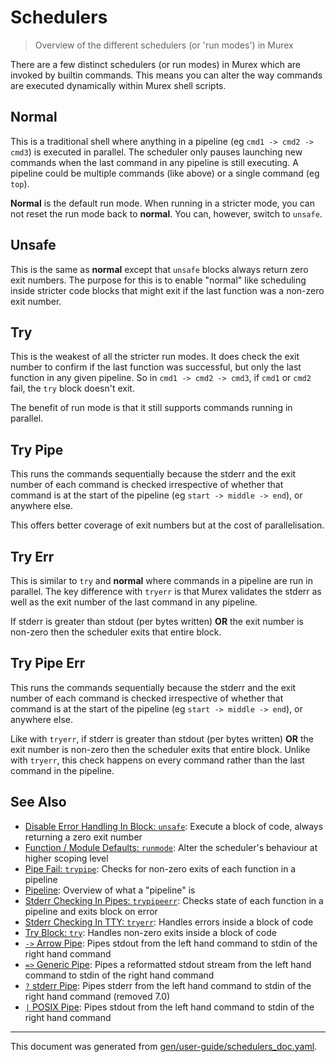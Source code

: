 # Schedulers

> Overview of the different schedulers (or 'run modes') in Murex

There are a few distinct schedulers (or run modes) in Murex which are invoked
by builtin commands. This means you can alter the way commands are executed
dynamically within Murex shell scripts.

## Normal

This is a traditional shell where anything in a pipeline (eg `cmd1 -> cmd2 -> cmd3`)
is executed in parallel. The scheduler only pauses launching new commands when
the last command in any pipeline is still executing. A pipeline could be multiple
commands (like above) or a single command (eg `top`).

**Normal** is the default run mode. When running in a stricter mode, you can not
reset the run mode back to **normal**. You can, however, switch to `unsafe`.

## Unsafe

This is the same as **normal** except that `unsafe` blocks always return zero
exit numbers. The purpose for this is to enable "normal" like scheduling inside
stricter code blocks that might exit if the last function was a non-zero exit
number.

## Try

This is the weakest of all the stricter run modes. It does check the exit number
to confirm if the last function was successful, but only the last function in
any given pipeline. So in `cmd1 -> cmd2 -> cmd3`, if `cmd1` or `cmd2` fail, the
`try` block doesn't exit.

The benefit of run mode is that it still supports commands running in parallel.

## Try Pipe

This runs the commands sequentially because the stderr and the exit number of
each command is checked irrespective of whether that command is at the start of
the pipeline (eg `start -> middle -> end`), or anywhere else.

This offers better coverage of exit numbers but at the cost of parallelisation.

## Try Err

This is similar to `try` and **normal** where commands in a pipeline are run in
parallel. The key difference with `tryerr` is that  Murex validates the stderr
as well as the exit number of the last command in any pipeline.

If stderr is greater than stdout (per bytes written) **OR** the exit number is
non-zero then the scheduler exits that entire block.

## Try Pipe Err

This runs the commands sequentially because the stderr and the exit number of
each command is checked irrespective of whether that command is at the start of
the pipeline (eg `start -> middle -> end`), or anywhere else.

Like with `tryerr`, if stderr is greater than stdout (per bytes written) **OR**
the exit number is non-zero then the scheduler exits that entire block. Unlike
with `tryerr`, this check happens on every command rather than the last command
in the pipeline. 

## See Also

* [Disable Error Handling In Block: `unsafe`](../commands/unsafe.md):
  Execute a block of code, always returning a zero exit number
* [Function / Module Defaults: `runmode`](../commands/runmode.md):
  Alter the scheduler's behaviour at higher scoping level
* [Pipe Fail: `trypipe`](../commands/trypipe.md):
  Checks for non-zero exits of each function in a pipeline
* [Pipeline](../user-guide/pipeline.md):
  Overview of what a "pipeline" is
* [Stderr Checking In Pipes: `trypipeerr`](../commands/trypipeerr.md):
  Checks state of each function in a pipeline and exits block on error
* [Stderr Checking In TTY: `tryerr`](../commands/tryerr.md):
  Handles errors inside a block of code
* [Try Block: `try`](../commands/try.md):
  Handles non-zero exits inside a block of code
* [`->` Arrow Pipe](../parser/pipe-arrow.md):
  Pipes stdout from the left hand command to stdin of the right hand command
* [`=>` Generic Pipe](../parser/pipe-generic.md):
  Pipes a reformatted stdout stream from the left hand command to stdin of the right hand command
* [`?` stderr Pipe](../deprecated/pipe-err.md):
  Pipes stderr from the left hand command to stdin of the right hand command (removed 7.0)
* [`|` POSIX Pipe](../parser/pipe-posix.md):
  Pipes stdout from the left hand command to stdin of the right hand command

<hr/>

This document was generated from [gen/user-guide/schedulers_doc.yaml](https://github.com/lmorg/murex/blob/master/gen/user-guide/schedulers_doc.yaml).